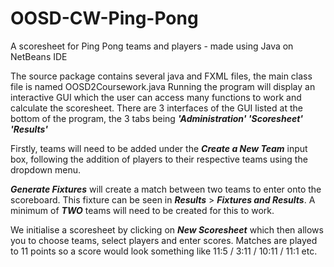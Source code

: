 # OOSD-CW-Ping-Pong
A scoresheet for Ping Pong teams and players - made using Java on NetBeans IDE


The source package contains several java and FXML files, the main class file is named OOSD2Coursework.java
Running the program will display an interactive GUI which the user can access many functions to work and calculate the scoresheet.
There are 3 interfaces of the GUI listed at the bottom of the program, the 3 tabs being ***'Administration' 'Scoresheet' 'Results'***

Firstly, teams will need to be added under the ***Create a New Team*** input box, following the addition of players to their respective teams using the dropdown menu.

***Generate Fixtures*** will create a match between two teams to enter onto the scoreboard. This fixture can be seen in ***Results*** > ***Fixtures and Results***.
A minimum of ***TWO*** teams will need to be created for this to work.

We initialise a scoresheet by clicking on ***New Scoresheet*** which then allows you to choose teams, select players and enter scores.
Matches are played to 11 points so a score would look something like 11:5 / 3:11 / 10:11 / 11:1 etc.
